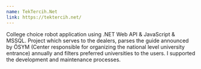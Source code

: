 ```yaml
---
name: TekTercih.Net
link: https://tektercih.net/
---
```


College choice robot application using .NET Web API & JavaScript & MSSQL. Project which serves to the dealers, parses the guide announced by ÖSYM (Center responsible for organizing the national level university entrance) annually and filters preferred universities to the users. I supported the development and maintenance processes.
